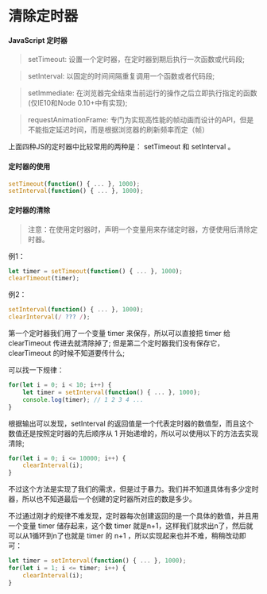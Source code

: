 # 清除定时器

#### JavaScript 定时器
> setTimeout: 设置一个定时器，在定时器到期后执行一次函数或代码段;

> setInterval: 以固定的时间间隔重复调用一个函数或者代码段;

> setImmediate: 在浏览器完全结束当前运行的操作之后立即执行指定的函数(仅IE10和Node 0.10+中有实现);

> requestAnimationFrame: 专门为实现高性能的帧动画而设计的API，但是不能指定延迟时间，而是根据浏览器的刷新频率而定（帧）

上面四种JS的定时器中比较常用的两种是： setTimeout 和 setInterval 。

#### 定时器的使用

```js
setTimeout(function() { ... }, 1000);
setInterval(function() { ... }, 1000);
```

#### 定时器的清除

> 注意：在使用定时器时，声明一个变量用来存储定时器，方便使用后清除定时器。

例1：
```js
let timer = setTimeout(function() { ... }, 1000);
clearTimeout(timer);
```

例2：
```js
setInterval(function() { ... }, 1000);
clearInterval(/ ??? /);
```

第一个定时器我们用了一个变量 timer 来保存，所以可以直接把 timer 给 clearTimeout 传进去就清除掉了; 但是第二个定时器我们没有保存它，clearTimeout 的时候不知道要传什么;

可以找一下规律：

```js
for(let i = 0; i < 10; i++) {
    let timer = setInterval(function() { ... }, 1000);
    console.log(timer); // 1 2 3 4 ...
}
```

根据输出可以发现，setInterval 的返回值是一个代表定时器的数值型，而且这个数值还是按照定时器的先后顺序从 1 开始递增的，所以可以使用以下的方法去实现清除;

```js
for(let i = 0; i <= 10000; i++) {
    clearInterval(i); 
}
```

不过这个方法是实现了我们的需求，但是过于暴力。我们并不知道具体有多少定时器，所以也不知道最后一个创建的定时器所对应的数是多少。

不过通过刚才的规律不难发现，定时器每次创建返回的是一个具体的数值，并且用一个变量 timer 储存起来，这个数 timer 就是n+1，这样我们就求出n了，然后就可以从1循环到n了也就是 timer 的 n+1 ，所以实现起来也并不难，稍稍改动即可：

```js
let timer = setInterval(function() { ... }, 1000);
for(let i = 1; i <= timer; i++) {
    clearInterval(i); 
}
```